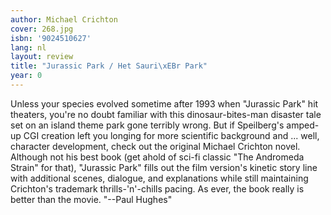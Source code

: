 ```yaml
---
author: Michael Crichton
cover: 268.jpg
isbn: '9024510627'
lang: nl
layout: review
title: "Jurassic Park / Het Sauri\xEBr Park"
year: 0
---
```

Unless your species evolved sometime after 1993 when  "Jurassic Park" hit theaters, you're no doubt familiar with this  dinosaur-bites-man disaster tale set on an island theme park gone  terribly wrong. But if Speilberg's amped-up CGI creation left you  longing for more scientific background and ... well, character  development, check out the original Michael Crichton novel. Although  not his best book (get ahold of sci-fi classic "The Andromeda Strain"  for that), "Jurassic Park" fills out the film version's kinetic  story line with additional scenes, dialogue, and explanations while  still maintaining Crichton's trademark thrills-'n'-chills pacing. As  ever, the book really is better than the movie. "--Paul Hughes"
